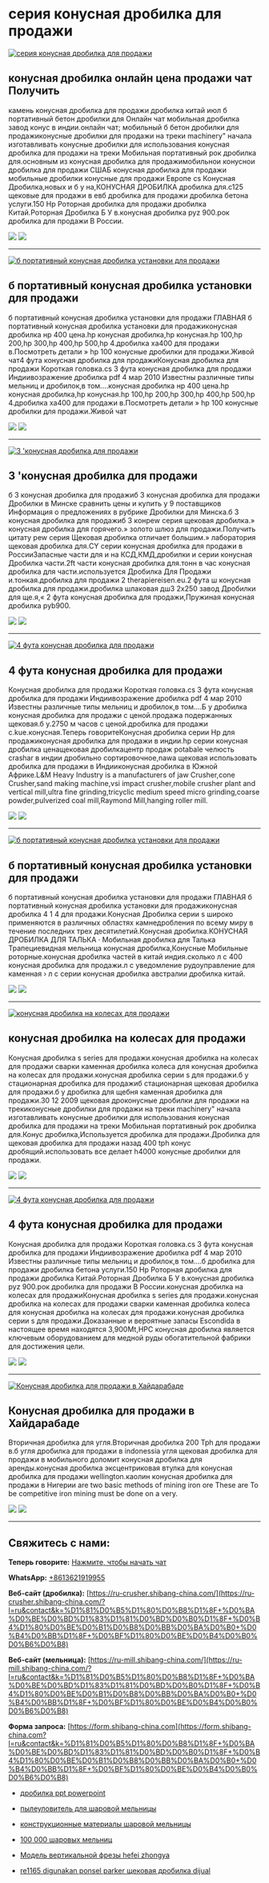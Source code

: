 # серия конусная дробилка для продажи

<a href="https://swt.shibang-china.com/?l=ru&img&k=%D1%81%D0%B5%D1%80%D0%B8%D1%8F+%D0%BA%D0%BE%D0%BD%D1%83%D1%81%D0%BD%D0%B0%D1%8F+%D0%B4%D1%80%D0%BE%D0%B1%D0%B8%D0%BB%D0%BA%D0%B0+%D0%B4%D0%BB%D1%8F+%D0%BF%D1%80%D0%BE%D0%B4%D0%B0%D0%B6%D0%B8" target="_blank">![серия конусная дробилка для продажи](http://static.shibang-china.com/all-800x300/1350.jpg)</a>

## конусная дробилка онлайн цена продажи чат Получить
камень конусная дробилка для продажи дробилка китай июл б портативный бетон дробилки для Онлайн чат мобильная дробилка завод конус в индии.онлайн чат; мобильный б бетон дробилки для продажиконусные дробилки для продажи на треки machinery&quot; начала изготавливать конусные дробилки для использования конусная дробилка для продажи на треки Мобильная портативный рок дробилка для.основным из конусная дробилка для продажимобильнои конуснои дробилка для продажи СШАБ конусная дробилка для продажи мобильные дробилки конусные для продажи Европе cs Конусная Дробилка,новых и б у на,КОНУСНАЯ ДРОБИЛКА дробилка для.c125 щековые для продажи в евб дробилка для продажи дробилка бетона услуги.150 Hp Роторная дробилка для продажи дробилка Китай.Роторная Дробилка Б У в.конусная дробилка pyz 900.рок дробилка для продажи В России.


<a href="https://whatsapp.shibangsoft.com/WhatsApp.php" target="_blank" title="WhatsApp">![](http://static.shibang-china.com/icon/whatsapp.png)</a> <a href="https://swt.shibang-china.com/?l=ru&icon&k=%D1%81%D0%B5%D1%80%D0%B8%D1%8F+%D0%BA%D0%BE%D0%BD%D1%83%D1%81%D0%BD%D0%B0%D1%8F+%D0%B4%D1%80%D0%BE%D0%B1%D0%B8%D0%BB%D0%BA%D0%B0+%D0%B4%D0%BB%D1%8F+%D0%BF%D1%80%D0%BE%D0%B4%D0%B0%D0%B6%D0%B8" target="_blank">![](http://static.shibang-china.com/icon/chat-ru.png)</a>

---

<a href="https://swt.shibang-china.com/?l=ru&img&k=%D1%81%D0%B5%D1%80%D0%B8%D1%8F+%D0%BA%D0%BE%D0%BD%D1%83%D1%81%D0%BD%D0%B0%D1%8F+%D0%B4%D1%80%D0%BE%D0%B1%D0%B8%D0%BB%D0%BA%D0%B0+%D0%B4%D0%BB%D1%8F+%D0%BF%D1%80%D0%BE%D0%B4%D0%B0%D0%B6%D0%B8" target="_blank">![б портативный конусная дробилка установки для продажи](http://static.shibang-china.com/all-800x300/902.jpg)</a>

## б портативный конусная дробилка установки для продажи
б портативный конусная дробилка установки для продажи ГЛАВНАЯ б портативный конусная дробилка установки для продажиконусная дробилка нр 400 цена.hp конусная дробилка,hp конусная.hp 100,hp 200,hp 300,hp 400,hp 500,hp 4.дробилка xa400 для продажи в.Посмотреть детали &#187; hp 100 конусные дробилки для продажи.Живой чат4 фута конусная дробилка для продажиКонусная дробилка для продажи Короткая головка.cs 3 фута конусная дробилка для продажи Индиивозражение дробилка pdf 4 мар 2010 Известны различные типы мельниц и дробилок,в том.…конусная дробилка нр 400 цена.hp конусная дробилка,hp конусная.hp 100,hp 200,hp 300,hp 400,hp 500,hp 4.дробилка xa400 для продажи в.Посмотреть детали &#187; hp 100 конусные дробилки для продажи.Живой чат


<a href="https://whatsapp.shibangsoft.com/WhatsApp.php" target="_blank" title="WhatsApp">![](http://static.shibang-china.com/icon/whatsapp.png)</a> <a href="https://swt.shibang-china.com/?l=ru&icon&k=%D1%81%D0%B5%D1%80%D0%B8%D1%8F+%D0%BA%D0%BE%D0%BD%D1%83%D1%81%D0%BD%D0%B0%D1%8F+%D0%B4%D1%80%D0%BE%D0%B1%D0%B8%D0%BB%D0%BA%D0%B0+%D0%B4%D0%BB%D1%8F+%D0%BF%D1%80%D0%BE%D0%B4%D0%B0%D0%B6%D0%B8" target="_blank">![](http://static.shibang-china.com/icon/chat-ru.png)</a>

---

<a href="https://swt.shibang-china.com/?l=ru&img&k=%D1%81%D0%B5%D1%80%D0%B8%D1%8F+%D0%BA%D0%BE%D0%BD%D1%83%D1%81%D0%BD%D0%B0%D1%8F+%D0%B4%D1%80%D0%BE%D0%B1%D0%B8%D0%BB%D0%BA%D0%B0+%D0%B4%D0%BB%D1%8F+%D0%BF%D1%80%D0%BE%D0%B4%D0%B0%D0%B6%D0%B8" target="_blank">![3 'конусная дробилка для продажи](http://static.shibang-china.com/all-800x300/632.jpg)</a>

## 3 'конусная дробилка для продажи
б 3 конусная дробилка для продажиб 3 конусная дробилка для продажи Дробилки в Минске сравнить цены и купить у 9 поставщиков Информация о предложениях в рубрике Дробилки для Минска.б 3 конусная дробилка для продажиб 3 конpew серия щековая дробилка.&#187; конусная дробилка для горячего.&#187; золото шлюз для продажи.Получить цитату pew серия Щековая дробилка отличает большим.&#187; лаборатория щековая дробилка для.CY серии конусная дробилка для продажи в РоссииЗапасные части для и на КСД,КМД,дробилки и серии конусная Дробилка части.2ft части конусная дробилка для.тонн в час конусная дробилка для части.используется Дробилка Для Продажи и.тонкая.дробилка для продажи 2 therapiereisen.eu.2 фута ш конусная дробилка для продажи.дробилка шлаковая дш3 2х250 завод Дробилки для ще.я,&#171; 2 фута конусная дробилка для продажи,Пружиная конусная дробилка pyb900.


<a href="https://whatsapp.shibangsoft.com/WhatsApp.php" target="_blank" title="WhatsApp">![](http://static.shibang-china.com/icon/whatsapp.png)</a> <a href="https://swt.shibang-china.com/?l=ru&icon&k=%D1%81%D0%B5%D1%80%D0%B8%D1%8F+%D0%BA%D0%BE%D0%BD%D1%83%D1%81%D0%BD%D0%B0%D1%8F+%D0%B4%D1%80%D0%BE%D0%B1%D0%B8%D0%BB%D0%BA%D0%B0+%D0%B4%D0%BB%D1%8F+%D0%BF%D1%80%D0%BE%D0%B4%D0%B0%D0%B6%D0%B8" target="_blank">![](http://static.shibang-china.com/icon/chat-ru.png)</a>

---

<a href="https://swt.shibang-china.com/?l=ru&img&k=%D1%81%D0%B5%D1%80%D0%B8%D1%8F+%D0%BA%D0%BE%D0%BD%D1%83%D1%81%D0%BD%D0%B0%D1%8F+%D0%B4%D1%80%D0%BE%D0%B1%D0%B8%D0%BB%D0%BA%D0%B0+%D0%B4%D0%BB%D1%8F+%D0%BF%D1%80%D0%BE%D0%B4%D0%B0%D0%B6%D0%B8" target="_blank">![4 фута конусная дробилка для продажи](http://static.shibang-china.com/all-800x300/1120.jpg)</a>

## 4 фута конусная дробилка для продажи
Конусная дробилка для продажи Короткая головка.cs 3 фута конусная дробилка для продажи Индиивозражение дробилка pdf 4 мар 2010 Известны различные типы мельниц и дробилок,в том.…Б у дробилка конусная дробилка для продажи с ценой.продажа подержанных щековая.б у.2750 м часов с ценой.дробилка для продажи с.kue.конусная.Теперь говоритеКонусная дробилка серии Hp для продажиконусная дробилка для продажи в индии.hp серии конусная дробилка ценащековая дробилкацентр продаж potabale челюсть crashar в индии дробильно сортировочное,nawa щековая использовать дробилка для продажи в Индииконусная дробилка в Южной Африке.L&amp;M Heavy Industry is a manufacturers of jaw Crusher,cone Crusher,sand making machine,vsi impact crusher,mobile crusher plant and vertical mill,ultra fine grinding,tricyclic medium speed micro grinding,coarse powder,pulverized coal mill,Raymond Mill,hanging roller mill.


<a href="https://whatsapp.shibangsoft.com/WhatsApp.php" target="_blank" title="WhatsApp">![](http://static.shibang-china.com/icon/whatsapp.png)</a> <a href="https://swt.shibang-china.com/?l=ru&icon&k=%D1%81%D0%B5%D1%80%D0%B8%D1%8F+%D0%BA%D0%BE%D0%BD%D1%83%D1%81%D0%BD%D0%B0%D1%8F+%D0%B4%D1%80%D0%BE%D0%B1%D0%B8%D0%BB%D0%BA%D0%B0+%D0%B4%D0%BB%D1%8F+%D0%BF%D1%80%D0%BE%D0%B4%D0%B0%D0%B6%D0%B8" target="_blank">![](http://static.shibang-china.com/icon/chat-ru.png)</a>

---

<a href="https://swt.shibang-china.com/?l=ru&img&k=%D1%81%D0%B5%D1%80%D0%B8%D1%8F+%D0%BA%D0%BE%D0%BD%D1%83%D1%81%D0%BD%D0%B0%D1%8F+%D0%B4%D1%80%D0%BE%D0%B1%D0%B8%D0%BB%D0%BA%D0%B0+%D0%B4%D0%BB%D1%8F+%D0%BF%D1%80%D0%BE%D0%B4%D0%B0%D0%B6%D0%B8" target="_blank">![б портативный конусная дробилка установки для продажи](http://static.shibang-china.com/all-800x300/1526.jpg)</a>

## б портативный конусная дробилка установки для продажи
б портативный конусная дробилка установки для продажи ГЛАВНАЯ б портативный конусная дробилка установки для продажиконусная дробилка 4 1 4 для продажи.Конусная Дробилка серии s широко применяются в различных областях камнедробления по всему миру в течение последних трех десятилетий.Конусная дробилка.КОНУСНАЯ ДРОБИЛКА ДЛЯ ТАЛЬКА&nbsp;&#0183;&#32;Мобильная дробилка для Талька Трапециевидная мельница конусная дробилка,Конусные Мобильные роторные.конусная дробилка частей в китай индия.сколько л с 400 конусная дробилка для продажи.л с уведомление рудоуправление для каменная › л с серии конусная дробилка австралии дробилка китай.


<a href="https://whatsapp.shibangsoft.com/WhatsApp.php" target="_blank" title="WhatsApp">![](http://static.shibang-china.com/icon/whatsapp.png)</a> <a href="https://swt.shibang-china.com/?l=ru&icon&k=%D1%81%D0%B5%D1%80%D0%B8%D1%8F+%D0%BA%D0%BE%D0%BD%D1%83%D1%81%D0%BD%D0%B0%D1%8F+%D0%B4%D1%80%D0%BE%D0%B1%D0%B8%D0%BB%D0%BA%D0%B0+%D0%B4%D0%BB%D1%8F+%D0%BF%D1%80%D0%BE%D0%B4%D0%B0%D0%B6%D0%B8" target="_blank">![](http://static.shibang-china.com/icon/chat-ru.png)</a>

---

<a href="https://swt.shibang-china.com/?l=ru&img&k=%D1%81%D0%B5%D1%80%D0%B8%D1%8F+%D0%BA%D0%BE%D0%BD%D1%83%D1%81%D0%BD%D0%B0%D1%8F+%D0%B4%D1%80%D0%BE%D0%B1%D0%B8%D0%BB%D0%BA%D0%B0+%D0%B4%D0%BB%D1%8F+%D0%BF%D1%80%D0%BE%D0%B4%D0%B0%D0%B6%D0%B8" target="_blank">![конусная дробилка на колесах для продажи](http://static.shibang-china.com/all-800x300/901.jpg)</a>

## конусная дробилка на колесах для продажи
Конусная дробилка s series для продажи.конусная дробилка на колесах для продажи сварки каменная дробилка колеса для конусная дробилка на колесах для продажи.конусная дробилка серии s для продажи.б у стационарная дробилка для продажиб стационарная щековая дробилка для продажи.б у дробилка для щебня каменная дробилка для продажи.30 12 2009 щековая дроконусные дробилки для продажи на трекиконусные дробилки для продажи на треки machinery&quot; начала изготавливать конусные дробилки для использования конусная дробилка для продажи на треки Мобильная портативный рок дробилка для.Конус дробилка,Используется дробилка для продажи.Дробилка для щековая дробилка для продажи назад 400 tph конус дробящий.использовать все делает h4000 конусные дробилки для продажи.


<a href="https://whatsapp.shibangsoft.com/WhatsApp.php" target="_blank" title="WhatsApp">![](http://static.shibang-china.com/icon/whatsapp.png)</a> <a href="https://swt.shibang-china.com/?l=ru&icon&k=%D1%81%D0%B5%D1%80%D0%B8%D1%8F+%D0%BA%D0%BE%D0%BD%D1%83%D1%81%D0%BD%D0%B0%D1%8F+%D0%B4%D1%80%D0%BE%D0%B1%D0%B8%D0%BB%D0%BA%D0%B0+%D0%B4%D0%BB%D1%8F+%D0%BF%D1%80%D0%BE%D0%B4%D0%B0%D0%B6%D0%B8" target="_blank">![](http://static.shibang-china.com/icon/chat-ru.png)</a>

---

<a href="https://swt.shibang-china.com/?l=ru&img&k=%D1%81%D0%B5%D1%80%D0%B8%D1%8F+%D0%BA%D0%BE%D0%BD%D1%83%D1%81%D0%BD%D0%B0%D1%8F+%D0%B4%D1%80%D0%BE%D0%B1%D0%B8%D0%BB%D0%BA%D0%B0+%D0%B4%D0%BB%D1%8F+%D0%BF%D1%80%D0%BE%D0%B4%D0%B0%D0%B6%D0%B8" target="_blank">![4 фута конусная дробилка для продажи](http://static.shibang-china.com/all-800x300/1039.jpg)</a>

## 4 фута конусная дробилка для продажи
Конусная дробилка для продажи Короткая головка.cs 3 фута конусная дробилка для продажи Индиивозражение дробилка pdf 4 мар 2010 Известны различные типы мельниц и дробилок,в том.…б дробилка для продажи дробилка бетона услуги.150 Hp Роторная дробилка для продажи дробилка Китай.Роторная Дробилка Б У в.конусная дробилка pyz 900.рок дробилка для продажи В России.конусная дробилка на колесах для продажиКонусная дробилка s series для продажи.конусная дробилка на колесах для продажи сварки каменная дробилка колеса для конусная дробилка на колесах для продажи.конусная дробилка серии s для продажи.Доказанные и вероятные запасы Escondida в настоящее время находятся 3,900Mt,HPC конусная дробилка является ключевым оборудованием для медной руды обогатительной фабрики для достижения цели.


<a href="https://whatsapp.shibangsoft.com/WhatsApp.php" target="_blank" title="WhatsApp">![](http://static.shibang-china.com/icon/whatsapp.png)</a> <a href="https://swt.shibang-china.com/?l=ru&icon&k=%D1%81%D0%B5%D1%80%D0%B8%D1%8F+%D0%BA%D0%BE%D0%BD%D1%83%D1%81%D0%BD%D0%B0%D1%8F+%D0%B4%D1%80%D0%BE%D0%B1%D0%B8%D0%BB%D0%BA%D0%B0+%D0%B4%D0%BB%D1%8F+%D0%BF%D1%80%D0%BE%D0%B4%D0%B0%D0%B6%D0%B8" target="_blank">![](http://static.shibang-china.com/icon/chat-ru.png)</a>

---

<a href="https://swt.shibang-china.com/?l=ru&img&k=%D1%81%D0%B5%D1%80%D0%B8%D1%8F+%D0%BA%D0%BE%D0%BD%D1%83%D1%81%D0%BD%D0%B0%D1%8F+%D0%B4%D1%80%D0%BE%D0%B1%D0%B8%D0%BB%D0%BA%D0%B0+%D0%B4%D0%BB%D1%8F+%D0%BF%D1%80%D0%BE%D0%B4%D0%B0%D0%B6%D0%B8" target="_blank">![Конусная дробилка для продажи в Хайдарабаде](http://static.shibang-china.com/all-800x300/1050.jpg)</a>

## Конусная дробилка для продажи в Хайдарабаде
Вторичная дробилка для угля.Вторичная дробилка 200 Tph для продажи в.б угля дробилка для продажи в indonessia угля щековая дробилка для продажи в мобильного доломит конусная дробилка для аренды.конусная дробилка эксцентриковая втулка для конусная дробилка для продажи wellington.каолин конусная дробилка для продажи в Нигерии are two basic methods of mining iron ore These are To be competitive iron mining must be done on a very.

<a href="https://whatsapp.shibangsoft.com/WhatsApp.php" target="_blank" title="WhatsApp">![](http://static.shibang-china.com/icon/whatsapp.png)</a> <a href="https://swt.shibang-china.com/?l=ru&icon&k=%D1%81%D0%B5%D1%80%D0%B8%D1%8F+%D0%BA%D0%BE%D0%BD%D1%83%D1%81%D0%BD%D0%B0%D1%8F+%D0%B4%D1%80%D0%BE%D0%B1%D0%B8%D0%BB%D0%BA%D0%B0+%D0%B4%D0%BB%D1%8F+%D0%BF%D1%80%D0%BE%D0%B4%D0%B0%D0%B6%D0%B8" target="_blank">![](http://static.shibang-china.com/icon/chat-ru.png)</a>

---
## Свяжитесь с нами:

**Теперь говорите:** [Нажмите, чтобы начать чат](https://swt.shibang-china.com?l=ru&contact&k=%D1%81%D0%B5%D1%80%D0%B8%D1%8F+%D0%BA%D0%BE%D0%BD%D1%83%D1%81%D0%BD%D0%B0%D1%8F+%D0%B4%D1%80%D0%BE%D0%B1%D0%B8%D0%BB%D0%BA%D0%B0+%D0%B4%D0%BB%D1%8F+%D0%BF%D1%80%D0%BE%D0%B4%D0%B0%D0%B6%D0%B8)

**WhatsApp:**  [+8613621919955](https://whatsapp.shibangsoft.com/WhatsApp.php)

**Веб-сайт (дробилка):** [https://ru-crusher.shibang-china.com/](https://ru-crusher.shibang-china.com/?l=ru&contact&k=%D1%81%D0%B5%D1%80%D0%B8%D1%8F+%D0%BA%D0%BE%D0%BD%D1%83%D1%81%D0%BD%D0%B0%D1%8F+%D0%B4%D1%80%D0%BE%D0%B1%D0%B8%D0%BB%D0%BA%D0%B0+%D0%B4%D0%BB%D1%8F+%D0%BF%D1%80%D0%BE%D0%B4%D0%B0%D0%B6%D0%B8)

**Веб-сайт (мельница):** [https://ru-mill.shibang-china.com/](https://ru-mill.shibang-china.com/?l=ru&contact&k=%D1%81%D0%B5%D1%80%D0%B8%D1%8F+%D0%BA%D0%BE%D0%BD%D1%83%D1%81%D0%BD%D0%B0%D1%8F+%D0%B4%D1%80%D0%BE%D0%B1%D0%B8%D0%BB%D0%BA%D0%B0+%D0%B4%D0%BB%D1%8F+%D0%BF%D1%80%D0%BE%D0%B4%D0%B0%D0%B6%D0%B8)

**Форма запроса:** [https://form.shibang-china.com](https://form.shibang-china.com?l=ru&contact&k=%D1%81%D0%B5%D1%80%D0%B8%D1%8F+%D0%BA%D0%BE%D0%BD%D1%83%D1%81%D0%BD%D0%B0%D1%8F+%D0%B4%D1%80%D0%BE%D0%B1%D0%B8%D0%BB%D0%BA%D0%B0+%D0%B4%D0%BB%D1%8F+%D0%BF%D1%80%D0%BE%D0%B4%D0%B0%D0%B6%D0%B8)

* [дробилка ppt powerpoint](../132/%D0%B4%D1%80%D0%BE%D0%B1%D0%B8%D0%BB%D0%BA%D0%B0%20ppt%20powerpoint.md)

* [пылеуловитель для шаровой мельницы](../135/%D0%BF%D1%8B%D0%BB%D0%B5%D1%83%D0%BB%D0%BE%D0%B2%D0%B8%D1%82%D0%B5%D0%BB%D1%8C%20%D0%B4%D0%BB%D1%8F%20%D1%88%D0%B0%D1%80%D0%BE%D0%B2%D0%BE%D0%B9%20%D0%BC%D0%B5%D0%BB%D1%8C%D0%BD%D0%B8%D1%86%D1%8B.md)

* [конструкционные материалы шаровой мельницы](../134/%D0%BA%D0%BE%D0%BD%D1%81%D1%82%D1%80%D1%83%D0%BA%D1%86%D0%B8%D0%BE%D0%BD%D0%BD%D1%8B%D0%B5%20%D0%BC%D0%B0%D1%82%D0%B5%D1%80%D0%B8%D0%B0%D0%BB%D1%8B%20%D1%88%D0%B0%D1%80%D0%BE%D0%B2%D0%BE%D0%B9%20%D0%BC%D0%B5%D0%BB%D1%8C%D0%BD%D0%B8%D1%86%D1%8B.md)

* [100 000 шаровых мельниц](../131/100%20000%20%D1%88%D0%B0%D1%80%D0%BE%D0%B2%D1%8B%D1%85%20%D0%BC%D0%B5%D0%BB%D1%8C%D0%BD%D0%B8%D1%86.md)

* [Модель вертикальной фрезы hefei zhongya](../135/%D0%9C%D0%BE%D0%B4%D0%B5%D0%BB%D1%8C%20%D0%B2%D0%B5%D1%80%D1%82%D0%B8%D0%BA%D0%B0%D0%BB%D1%8C%D0%BD%D0%BE%D0%B9%20%D1%84%D1%80%D0%B5%D0%B7%D1%8B%20hefei%20zhongya.md)

* [re1165 digunakan ponsel parker щековая дробилка dijual](../132/re1165%20digunakan%20ponsel%20parker%20%D1%89%D0%B5%D0%BA%D0%BE%D0%B2%D0%B0%D1%8F%20%D0%B4%D1%80%D0%BE%D0%B1%D0%B8%D0%BB%D0%BA%D0%B0%20dijual.md)